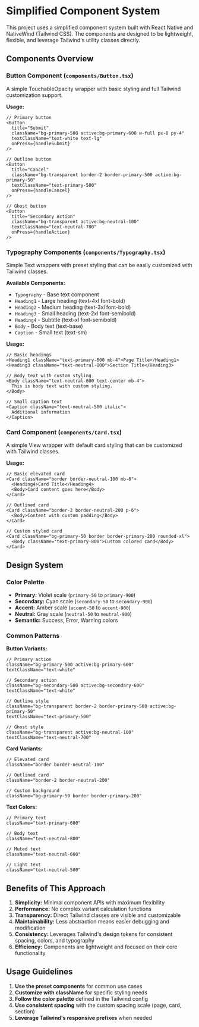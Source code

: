 # Simplified Component System

This project uses a simplified component system built with React Native and NativeWind (Tailwind CSS). The components are designed to be lightweight, flexible, and leverage Tailwind's utility classes directly.

## Components Overview

### Button Component (`components/Button.tsx`)
A simple TouchableOpacity wrapper with basic styling and full Tailwind customization support.

**Usage:**
```tsx
// Primary button
<Button
  title="Submit"
  className="bg-primary-500 active:bg-primary-600 w-full px-8 py-4"
  textClassName="text-white text-lg"
  onPress={handleSubmit}
/>

// Outline button
<Button
  title="Cancel"
  className="bg-transparent border-2 border-primary-500 active:bg-primary-50"
  textClassName="text-primary-500"
  onPress={handleCancel}
/>

// Ghost button
<Button
  title="Secondary Action"
  className="bg-transparent active:bg-neutral-100"
  textClassName="text-neutral-700"
  onPress={handleAction}
/>
```

### Typography Components (`components/Typography.tsx`)
Simple Text wrappers with preset styling that can be easily customized with Tailwind classes.

**Available Components:**
- `Typography` - Base text component
- `Heading1` - Large heading (text-4xl font-bold)
- `Heading2` - Medium heading (text-3xl font-bold)
- `Heading3` - Small heading (text-2xl font-semibold)
- `Heading4` - Subtitle (text-xl font-semibold)
- `Body` - Body text (text-base)
- `Caption` - Small text (text-sm)

**Usage:**
```tsx
// Basic headings
<Heading1 className="text-primary-600 mb-4">Page Title</Heading1>
<Heading3 className="text-neutral-800">Section Title</Heading3>

// Body text with custom styling
<Body className="text-neutral-600 text-center mb-4">
  This is body text with custom styling.
</Body>

// Small caption text
<Caption className="text-neutral-500 italic">
  Additional information
</Caption>
```

### Card Component (`components/Card.tsx`)
A simple View wrapper with default card styling that can be customized with Tailwind classes.

**Usage:**
```tsx
// Basic elevated card
<Card className="border border-neutral-100 mb-6">
  <Heading4>Card Title</Heading4>
  <Body>Card content goes here</Body>
</Card>

// Outlined card
<Card className="border-2 border-neutral-200 p-6">
  <Body>Content with custom padding</Body>
</Card>

// Custom styled card
<Card className="bg-primary-50 border border-primary-200 rounded-xl">
  <Body className="text-primary-800">Custom colored card</Body>
</Card>
```

## Design System

### Color Palette
- **Primary:** Violet scale (`primary-50` to `primary-900`)
- **Secondary:** Cyan scale (`secondary-50` to `secondary-900`)
- **Accent:** Amber scale (`accent-50` to `accent-900`)
- **Neutral:** Gray scale (`neutral-50` to `neutral-900`)
- **Semantic:** Success, Error, Warning colors

### Common Patterns

**Button Variants:**
```tsx
// Primary action
className="bg-primary-500 active:bg-primary-600"
textClassName="text-white"

// Secondary action
className="bg-secondary-500 active:bg-secondary-600"
textClassName="text-white"

// Outline style
className="bg-transparent border-2 border-primary-500 active:bg-primary-50"
textClassName="text-primary-500"

// Ghost style
className="bg-transparent active:bg-neutral-100"
textClassName="text-neutral-700"
```

**Card Variants:**
```tsx
// Elevated card
className="border border-neutral-100"

// Outlined card
className="border-2 border-neutral-200"

// Custom background
className="bg-primary-50 border border-primary-200"
```

**Text Colors:**
```tsx
// Primary text
className="text-primary-600"

// Body text
className="text-neutral-800"

// Muted text
className="text-neutral-600"

// Light text
className="text-neutral-500"
```

## Benefits of This Approach

1. **Simplicity:** Minimal component APIs with maximum flexibility
2. **Performance:** No complex variant calculation functions
3. **Transparency:** Direct Tailwind classes are visible and customizable
4. **Maintainability:** Less abstraction means easier debugging and modification
5. **Consistency:** Leverages Tailwind's design tokens for consistent spacing, colors, and typography
6. **Efficiency:** Components are lightweight and focused on their core functionality

## Usage Guidelines

1. **Use the preset components** for common use cases
2. **Customize with className** for specific styling needs
3. **Follow the color palette** defined in the Tailwind config
4. **Use consistent spacing** with the custom spacing scale (page, card, section)
5. **Leverage Tailwind's responsive prefixes** when needed
